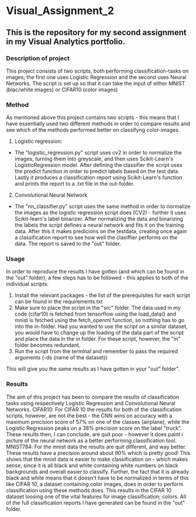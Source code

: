 # Visual_Assignment_2
## This is the repository for my second assignment in my Visual Analytics portfolio.

### Description of project
This project consists of two scripts, both performing classification-tasks on images; the first one uses Logistic Regression and the second uses Neural Networks. The script is set up so that it can take the input of either MNIST (blac/white images) or CIFAR10 (color images)

### Method
As mentioned above this project contains two scripts - this means that I have essentially used two different methods in order to compare results and see which of the methods performed better on classifyng color-images. 
1) Logistic regression:
- The "logistic_regression.py" script uses cv2 in order to normalize the images, turning them into greyscale, and then uses Scikit-Learn's LogisticRegression model. After defining the classifier the script uses the predict function in order to predict labels based on the test data. Lastly it produces a classification report using Scikit-Learn's function and prints the report to a .txt file in the out-folder.
2) Convolutional Neural Network
- The "nn_classifier.py" script uses the same method in order to normalize the images as the logistic regression script does (CV2) - further it uses Scikit-learn's label binarizer. After normalizing the data and binarizing the labels the script defines a neural network and fits it on the training data. After this it makes predicions on the testdata, creating once again a classification report to see how well the clasiffier performs on the data. The report is saved to the "out" folder. 

### Usage 
In order to reproduce the results I have gotten (and which can be found in the "out" folder), a few steps has to be followed - this applies to both of the individual scripts:
1) Install the relevant packages - the list of the prerequisites for each script can be found in the requirements.txt
2) Make sure to place the script in the "src" folder. The data used in my code (cifar10) is fetched from tensorflow using the load_data() and mnist is fetched using the fetch_openml function, so nothing has to go into the in-folder. Had you wanted to use the script on a similar dataset, you would have to change up the loading of the data part of the script and place the data in the in folder. For these script, however, the "in" folder becomes redundant. 
3) Run the script from the terminal and remember to pass the required arguments (-ds (name of the dataset))

This will give you the same results as I have gotten in your "out" folder".

### Results 
The aim of this project has been to compare the results of classification tasks using respectively Logistic Regression and Convolutional Neural Networks. 
CIFAR10: For CIFAR 10 the results for both of the classification scripts, however, are not the best - the CNN wins on accuracy with a maximum precision score of 57% on one of the classes (airplane), while the Logistic Regression peaks on a 38% precision score on the label "truck". These results then, I can conclude, are quit poor - however it does paint i picture of the neural network as a better performing classification tool. 
MNIST784: For the mnist data the results are quit different, and way better. These results have a precision around about 90% which is pretty good! This shows that the mnist data is easier to make classification on - which makes sense, since it is all black and white containing white numbers on black backgrounds and overall easier to classify. Further, the fact that it is already black and white means that it doesn't have to be normalized in terms of this like CIFAR 10, a dataset containing color images, does in order to perform classification using these methods does. This results in the CIFAR 10 dataset loosing one of the vital features for image classification; colors. 
All of the full classification reports I have generated can be found in the "out" folder.
